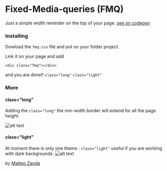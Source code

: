 # Fixed-Media-queries (FMQ)

Just a simple width reminder on the top of your page.
[see on codepen](https://codepen.io/gand988/pen/XOZPvW)
### Installing
Dowload the ``` fmq.css ``` file and put on your folder project.

Link it on your page and add 
```
<div class="fmq"></div>
```
and you are done!!
``` class="long" ```
``` class="light" ```
### More
#### class="long"
Adding the ``` class="long" ``` the min-width border will extend for all the page height.

![alt text](https://github.com/gand988/Fixed-Media-queries/blob/master/full_for_github.png)
#### class="light"
At moment there is only one theme : ``` class="light" ``` useful if you are working with dark backgrounds.
![alt text](https://github.com/gand988/Fixed-Media-queries/blob/master/full_for_github-light-theme.png)


by [Matteo Zanda](https://gand988.github.io/portfolio)
